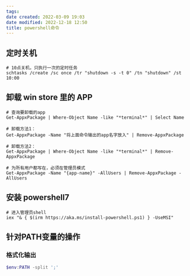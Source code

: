 ```yaml
---
tags: 
date created: 2022-03-09 19:03
date modified: 2022-12-18 12:50
title: powershell命令
---
```


## 定时关机

```shell
# 10点关机，只执行一次的定时任务
schtasks /create /sc once /tr "shutdown -s -t 0" /tn "shutdown" /st 10:00
```

## 卸载 win store 里的 APP
```shell
# 查询要卸载的app
Get-AppxPackage | Where-Object Name -like "*terminal*" | Select Name

# 卸载方法1：
Get-AppxPackage -Name "将上面命令输出的app名字放入" | Remove-AppxPackage

# 卸载方法2：
Get-AppxPackage | Where-Object Name -like "*terminal*" | Remove-AppxPackage

# 为所有用户都写在，必须在管理员模式
Get-AppxPackage -Name "{app-name}" -AllUsers | Remove-AppxPackage -AllUsers
```

## 安装 powershell7
```shell
# 进入管理员shell
iex "& { $(irm https://aka.ms/install-powershell.ps1) } -UseMSI"
```

## 针对PATH变量的操作
### 格式化输出
```powershell
$env:PATH -split ';'
```
